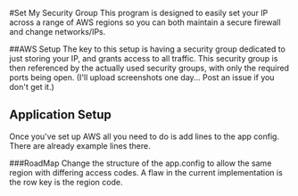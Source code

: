 ﻿#Set My Security Group
This program is designed to easily set your IP across a range of AWS regions so you can both maintain a secure firewall and change networks/IPs.

##AWS Setup
The key to this setup is having a security group dedicated to just storing your IP, and grants access to all traffic. This security group is then referenced by the actually used security groups, with only the required ports being open. (I'll upload screenshots one day... Post an issue if you don't get it.)

## Application Setup
Once you've set up AWS all you need to do is add lines to the app config. There are already example lines there.


###RoadMap
Change the structure of the app.config to allow the same region with differing access codes. A flaw in the current implementation is the row key is the region code.